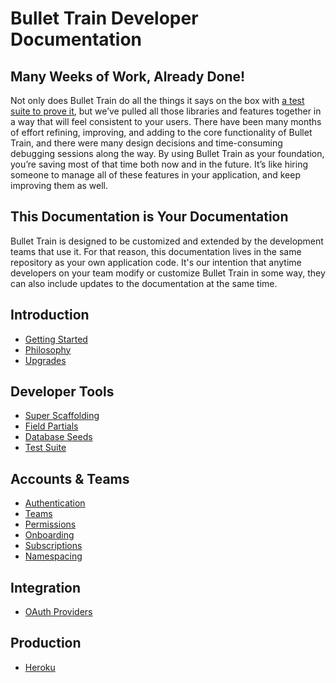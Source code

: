 # Bullet Train Developer Documentation

## Many Weeks of Work, Already Done!
Not only does Bullet Train do all the things it says on the box with [a test suite to prove it](/docs/testing.md), but we’ve pulled all those libraries and features together in a way that will feel consistent to your users. There have been many months of effort refining, improving, and adding to the core functionality of Bullet Train, and there were many design decisions and time-consuming debugging sessions along the way. By using Bullet Train as your foundation, you’re saving most of that time both now and in the future. It’s like hiring someone to manage all of these features in your application, and keep improving them as well.

## This Documentation is Your Documentation
Bullet Train is designed to be customized and extended by the development teams that use it. For that reason, this documentation lives in the same repository as your own application code. It's our intention that anytime developers on your team modify or customize Bullet Train in some way, they can also include updates to the documentation at the same time.

## Introduction
 - [Getting Started](/docs/getting-started.md)
 - [Philosophy](/docs/philosophy.md)
 - [Upgrades](/docs/upgrades.md)

## Developer Tools
 - [Super Scaffolding](/docs/super-scaffolding.md)
 - [Field Partials](/docs/field-partials.md)
 - [Database Seeds](/docs/seeds.md)
 - [Test Suite](/docs/testing.md)

## Accounts & Teams
 - [Authentication](/docs/authentication.md)
 - [Teams](/docs/teams.md)
 - [Permissions](/docs/permissions.md)
 - [Onboarding](/docs/onboarding.md)
 - [Subscriptions](/docs/subscriptions.md)
 - [Namespacing](/docs/namespacing.md)

## Integration
 - [OAuth Providers](/docs/oauth.md)

## Production
 - [Heroku](/docs/heroku.md)
